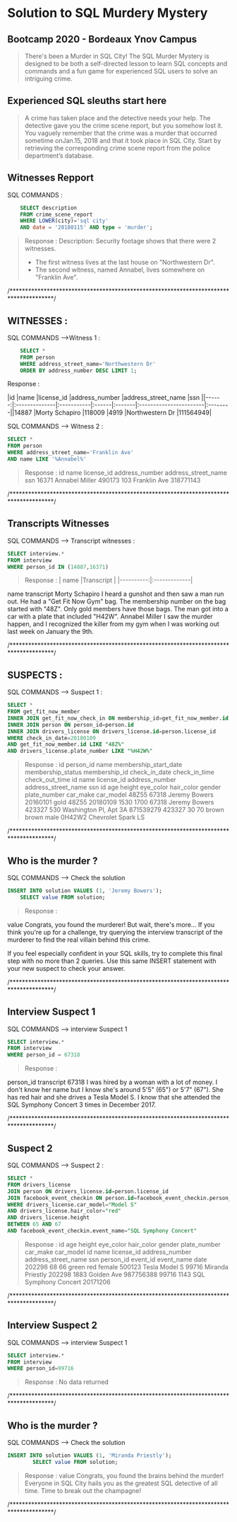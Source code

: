 # Solution to SQL Murdery Mystery
## Bootcamp 2020 - Bordeaux Ynov Campus

> There's been a Murder in SQL City! The SQL Murder Mystery is designed to be both a self-directed lesson to learn SQL concepts and commands and a fun game for experienced SQL users to solve an intriguing crime.

## Experienced SQL sleuths start here

> A crime has taken place and the detective needs your help. The detective gave you the crime scene report, but you somehow lost it. You vaguely remember that the crime was a ​murder​ that occurred sometime on ​Jan.15, 2018​ and that it took place in ​SQL City​. Start by retrieving the corresponding crime scene report from the police department’s database.

## Witnesses Repport

SQL COMMANDS :
```SQL
    SELECT description 
    FROM crime_scene_report
    WHERE LOWER(city)='sql city' 
    AND date = '20180115' AND type = 'murder';
```

> Response :
> Description: Security footage shows that there were 2 witnesses. 
> * The first witness lives at the last house on "Northwestern Dr". 
> * The second witness, named Annabel, lives somewhere on "Franklin Ave".

/**************************************************************************************/

## WITNESSES :

SQL COMMANDS -->Witness 1 :
```SQL
    SELECT * 
    FROM person
    WHERE address_street_name='Northwestern Dr'
    ORDER BY address_number DESC LIMIT 1;
```

Response :

|id	    |name	        |license_id  |address_number  |address_street_name     |ssn      ||------:|:--------------|:-----------|:------|:-------|:-----------------------|:--------||14887  |Morty Schapiro |118009      |4919            |Northwestern Dr         |111564949|

SQL COMMANDS --> Witness 2 :
```SQL
SELECT * 
FROM person
WHERE address_street_name='Franklin Ave'
AND name LIKE '%Annabel%'
```

> Response :
id	    name            license_id  address_number  address_street_name     ssn
16371	Annabel Miller	490173	    103             Franklin Ave            318771143

/**************************************************************************************/

## Transcripts Witnesses

SQL COMMANDS --> Transcript witnesses :
```SQL
SELECT interview.* 
FROM interview 
WHERE person_id IN (14887,16371)
```

> Response :
| name      |Transcript    |
|----------:|:-------------|

name	            transcript
Morty Schapiro	    I heard a gunshot and then saw a man run out. He had a "Get Fit Now Gym" bag. The membership number on the bag started with "48Z". Only gold members have those bags. The man got into a car with a plate that included "H42W".
Annabel Miller	    I saw the murder happen, and I recognized the killer from my gym when I was working out last week on January the 9th.

/**************************************************************************************/

## SUSPECTS : 

SQL COMMANDS --> Suspect 1 :
```SQL
SELECT *
FROM get_fit_now_member
INNER JOIN get_fit_now_check_in ON membership_id=get_fit_now_member.id
INNER JOIN person ON person_id=person.id
INNER JOIN drivers_license ON drivers_license.id=person.license_id
WHERE check_in_date=20180109 
AND get_fit_now_member.id LIKE "48Z%"
AND drivers_license.plate_number LIKE "%H42W%"
```

> Response :
id	    person_id   name            membership_start_date	membership_status	membership_id	check_in_date	check_in_time	check_out_time	id	        name	        license_id	    address_number	address_street_name	    ssn	        id	    age	height	eye_color	hair_color	gender	plate_number	car_make	car_model
48Z55	67318	    Jeremy Bowers	20160101	            gold	            48Z55           20180109        1530            1700            67318	    Jeremy Bowers	423327	        530	            Washington Pl, Apt 3A	871539279	423327	30	70	    brown	    brown	    male	0H42W2	        Chevrolet	Spark LS

/**************************************************************************************/

## Who is the murder ?
SQL COMMANDS --> Check the solution 
```SQL
INSERT INTO solution VALUES (1, 'Jeremy Bowers');
    SELECT value FROM solution;
```

> Response :

value
Congrats, you found the murderer! But wait, there's more... 
If you think you're up for a challenge, try querying the interview transcript of the murderer to find the real villain behind this crime. 

If you feel especially confident in your SQL skills, try to complete this final step with no more than 2 queries. 
Use this same INSERT statement with your new suspect to check your answer.

/**************************************************************************************/

## Interview Suspect 1
SQL COMMANDS --> interview Suspect 1
```SQL
SELECT interview.* 
FROM interview 
WHERE person_id = 67318
```

> Response :

person_id	    transcript
67318	        I was hired by a woman with a lot of money. 
                I don't know her name but I know she's around 5'5" (65") or 5'7" (67"). 
                She has red hair and she drives a Tesla Model S. 
                I know that she attended the SQL Symphony Concert 3 times in December 2017.

/**************************************************************************************/

## Suspect 2 

SQL COMMANDS --> Suspect 2 :
```SQL
SELECT * 
FROM drivers_license
JOIN person ON drivers_license.id=person.license_id
JOIN facebook_event_checkin ON person.id=facebook_event_checkin.person_id
WHERE drivers_license.car_model="Model S" 
AND drivers_license.hair_color="red" 
AND drivers_license.height  
BETWEEN 65 AND 67 
AND facebook_event_checkin.event_name="SQL Symphony Concert"
```

> Response :
id	    age	height	eye_color	hair_color	gender	plate_number	car_make	car_model	id      name	            license_id	address_number	address_street_name	    ssn	        person_id	event_id	event_name	            date
202298	68	66	    green	    red	        female	500123	        Tesla	    Model S	    99716	Miranda Priestly	202298	    1883	        Golden Ave	            987756388	99716	    1143	    SQL Symphony Concert	20171206


/**************************************************************************************/

## Interview Suspect 2

SQL COMMANDS --> interview Suspect 1
```SQL
SELECT interview.* 
FROM interview 
WHERE person_id=99716
```

> Response :
No data returned

/**************************************************************************************/

## Who is the murder ?
SQL COMMANDS --> Check the solution 
```SQL
INSERT INTO solution VALUES (1, 'Miranda Priestly');
        SELECT value FROM solution;
```

> Response :
value
Congrats, you found the brains behind the murder! 
Everyone in SQL City hails you as the greatest SQL detective of all time. 
Time to break out the champagne!

/**************************************************************************************/
